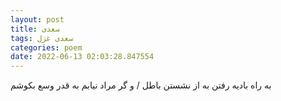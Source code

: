 ```yaml
---
layout: post
title: سعدی
tags: سعدی غزل
categories: poem
date: 2022-06-13 02:03:28.847554
---
```


به راه بادیه رفتن به از نشستن باطل / و گر مراد نیابم به قدر وسع بکوشم